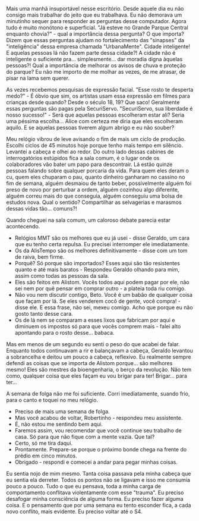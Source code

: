 Mais uma manhã insuportável nesse escritório. Desde aquele dia eu não consigo mais trabalhar do jeito que eu trabalhava. Eu não demorava um minutinho sequer para responder as perguntas desse computador. Agora tudo é muito monótono e superficial. "Já esteve no Grande Parque Central enquanto chovia?" - qual a importância dessa pergunta? O que importa? Dizem que essas perguntas ajudam no fortalecimento das "sinapses" da "inteligência" dessa empresa chamada "UrbanaMente". Cidade inteligente! E aquelas pessoas lá não fazem parte dessa cidade?! A cidade não é inteligente o suficiente pra... simplesmente... dar moradia digna àquelas pessoas?! Qual a importância de melhorar os avisos de chuva e proteção do parque? Eu não me importo de me molhar as vezes, de me atrasar, de pisar na lama sem querer. 

As vezes recebemos pesquisas de expressão facial. "Esse rosto te desperta medo?" - É óbvio que sim, os artistas usam essa expressão em filmes para crianças desde quando? Desde o século 18, 19? Que saco! Geralmente essas perguntas são pagas pela SecuriServo. "SecuriServo, sua liberdade é nosso sucesso!" - Será que aquelas pessoas escolheram estar ali? Seria uma péssima escolha... Alice com certeza me diria que eles escolheram aquilo. E se aquelas pessoas tiverem algum abrigo e eu não souber?

Meu relógio vibrou de leve avisando o fim de mais um ciclo de produção. Escolhi ciclos de 45 minutos hoje porque tenho mais tempo em silêncio. Levantei a cabeça e olhei ao redor. Do outro lado dessas cabines de interrogatórios estúpidos fica a sala comum, é o lugar onde os colaboradores vão bater um papo para descontrair. Lá estão quinze pessoas falando sobre qualquer porcaria da vida. Para quem eles deram o cu, quem eles chuparam o pau, quanto dinheiro ganharam no cassino no fim de semana, alguém desmaiou de tanto beber, possivelmente alguém foi preso de novo por perturbar a ordem, alguém cozinhou algo diferente, alguém correu mais do que conseguia, alguém conseguiu uma bolsa de estudos nova. Qual o sentido? Compartilhar as selvagerias e marasmos dessas vidas tão... comuns?!

Quando cheguei na sala comum, um caloroso debate parecia estar acontecendo. 

- Relógios MMT são os melhores que eu já usei - disse Geraldo, um cara que eu tenho certa repulsa. Eu precisei interromper ele imediatamente.
- Os da AlisTempo são os melhores definitivamente - disse com um tom de raiva, bem firme.
- Porquê? Só porque são importados? Esses aqui são tão resistentes quanto e até mais baratos - Respondeu Geraldo olhando para mim, assim como todas as pessoas da sala.
- Eles são feitos em Alistom. Vocês todos aqui podem pagar por ele, não sei nem por quê pensar em comprar outro - a plateia toda riu comigo.
- Não vou nem discutir contigo, Beto. Você é um babão de qualquer coisa que façam por lá. Se eles venderem cocô de gente, você compra! - disse ele. E essa frase, não sei, mexeu comigo. Acho que porque eu não gosto tanto desse cara.
- Os de lá nem se comparam a esses lixos que fabricam por aqui e diminuem os impostos só para que vocês comprem mais - falei alto apontando para o rosto desse... babaca.

Mas em menos de um segundo eu senti o peso do que acabei de falar. Enquanto todos continuavam a rir e balançavam a cabeça, Geraldo levantou a sobrancelha e deitou um pouco a cabeça, reflexivo. Eu realmente sempre defendi as coisas que se importa de Alistom porque... são melhores mesmo! Eles são mestres da bioengenharia, o berço da revolução. Não tem como, qualquer coisa que eles façam eu vou brigar para ter! Brigar... para ter...

A semana de folga não me foi suficiente. Corri imediatamente, suando frio, para o canto e toquei no meu relógio. 
- Preciso de mais uma semana de folga.
- Mas você acabou de voltar, Robertinho - respondeu meu assistente.
- É, não estou me sentindo bem aqui.
- Faremos assim, vou recomendar que você continue seu trabalho de casa. Só para que não fique com a mente vazia. Que tal?
- Certo, só me tira daqui.
- Prontamente. Prepare-se porque o próximo bonde chega na frente do prédio em cinco minutos.
- Obrigado - respondi e comecei a andar para pegar minhas coisas.

Eu sentia nojo de mim mesmo. Tanta coisa passava pela minha cabeça que eu sentia ela derreter. Todos os pontos não se ligavam e isso me consumia pouco a pouco. Tudo o que eu pensava, toda a minha carga de comportamento conflitava violentamente com esse "trauma". Eu preciso desafogar minha consciência de alguma forma. Eu preciso fazer alguma coisa. E o pensamento que por uma semana eu tento esconder fica, a cada novo conflito, mais evidente. Eu preciso voltar até o S4.